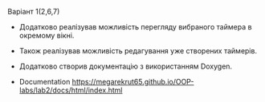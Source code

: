 ﻿Варіант 1(2,6,7)
* Додатково реалізував можливість перегляду вибраного таймера в окремому вікні.
* Також реалізував можливість редагування уже створених таймерів.
* Додатково створив документацію з використанням Doxygen.

* Documentation https://megarekrut65.github.io/OOP-labs/lab2/docs/html/index.html

